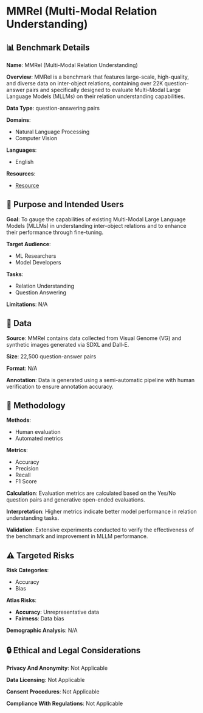 # MMRel (Multi-Modal Relation Understanding)

## 📊 Benchmark Details

**Name**: MMRel (Multi-Modal Relation Understanding)

**Overview**: MMRel is a benchmark that features large-scale, high-quality, and diverse data on inter-object relations, containing over 22K question-answer pairs and specifically designed to evaluate Multi-Modal Large Language Models (MLLMs) on their relation understanding capabilities.

**Data Type**: question-answering pairs

**Domains**:
- Natural Language Processing
- Computer Vision

**Languages**:
- English

**Resources**:
- [Resource](https://niejiahao1998.github.io/MMRel)

## 🎯 Purpose and Intended Users

**Goal**: To gauge the capabilities of existing Multi-Modal Large Language Models (MLLMs) in understanding inter-object relations and to enhance their performance through fine-tuning.

**Target Audience**:
- ML Researchers
- Model Developers

**Tasks**:
- Relation Understanding
- Question Answering

**Limitations**: N/A

## 💾 Data

**Source**: MMRel contains data collected from Visual Genome (VG) and synthetic images generated via SDXL and Dall-E.

**Size**: 22,500 question-answer pairs

**Format**: N/A

**Annotation**: Data is generated using a semi-automatic pipeline with human verification to ensure annotation accuracy.

## 🔬 Methodology

**Methods**:
- Human evaluation
- Automated metrics

**Metrics**:
- Accuracy
- Precision
- Recall
- F1 Score

**Calculation**: Evaluation metrics are calculated based on the Yes/No question pairs and generative open-ended evaluations.

**Interpretation**: Higher metrics indicate better model performance in relation understanding tasks.

**Validation**: Extensive experiments conducted to verify the effectiveness of the benchmark and improvement in MLLM performance.

## ⚠️ Targeted Risks

**Risk Categories**:
- Accuracy
- Bias

**Atlas Risks**:
- **Accuracy**: Unrepresentative data
- **Fairness**: Data bias

**Demographic Analysis**: N/A

## 🔒 Ethical and Legal Considerations

**Privacy And Anonymity**: Not Applicable

**Data Licensing**: Not Applicable

**Consent Procedures**: Not Applicable

**Compliance With Regulations**: Not Applicable
